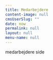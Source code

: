 ```yaml
---
title: Medarbejdere
content-image: null
cmsUserSlug: ""
date: now
permalink: null
layout: null
menu-name: null
---
```


medarbejdere side